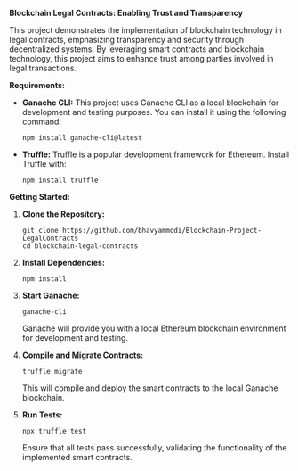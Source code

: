 **Blockchain Legal Contracts: Enabling Trust and Transparency**

This project demonstrates the implementation of blockchain technology in legal contracts, emphasizing transparency and security through decentralized systems. By leveraging smart contracts and blockchain technology, this project aims to enhance trust among parties involved in legal transactions.

**Requirements:**

- **Ganache CLI:** This project uses Ganache CLI as a local blockchain for development and testing purposes. You can install it using the following command:

  ```
  npm install ganache-cli@latest
  ```

- **Truffle:** Truffle is a popular development framework for Ethereum. Install Truffle with:

  ```
  npm install truffle
  ```

**Getting Started:**

1. **Clone the Repository:**
   ```
   git clone https://github.com/bhavyammodi/Blockchain-Project-LegalContracts
   cd blockchain-legal-contracts
   ```

2. **Install Dependencies:**
   ```
   npm install
   ```

3. **Start Ganache:**
   ```
   ganache-cli
   ```

   Ganache will provide you with a local Ethereum blockchain environment for development and testing.

4. **Compile and Migrate Contracts:**
   ```
   truffle migrate
   ```

   This will compile and deploy the smart contracts to the local Ganache blockchain.

5. **Run Tests:**
   ```
   npx truffle test
   ```

   Ensure that all tests pass successfully, validating the functionality of the implemented smart contracts.
